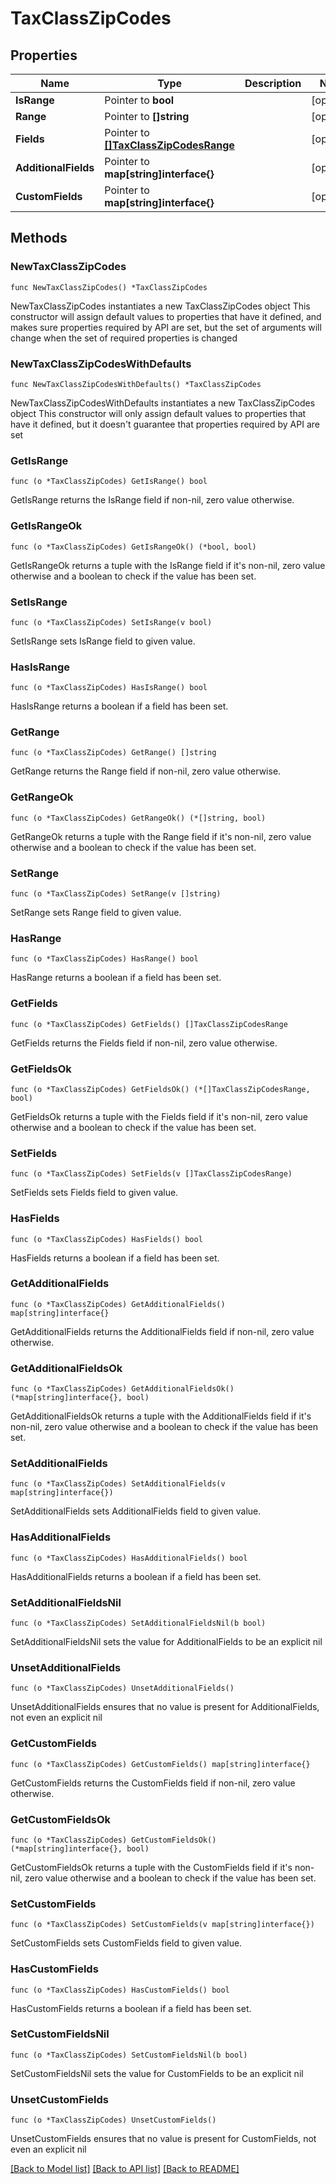 # TaxClassZipCodes

## Properties

Name | Type | Description | Notes
------------ | ------------- | ------------- | -------------
**IsRange** | Pointer to **bool** |  | [optional] 
**Range** | Pointer to **[]string** |  | [optional] 
**Fields** | Pointer to [**[]TaxClassZipCodesRange**](TaxClassZipCodesRange.md) |  | [optional] 
**AdditionalFields** | Pointer to **map[string]interface{}** |  | [optional] 
**CustomFields** | Pointer to **map[string]interface{}** |  | [optional] 

## Methods

### NewTaxClassZipCodes

`func NewTaxClassZipCodes() *TaxClassZipCodes`

NewTaxClassZipCodes instantiates a new TaxClassZipCodes object
This constructor will assign default values to properties that have it defined,
and makes sure properties required by API are set, but the set of arguments
will change when the set of required properties is changed

### NewTaxClassZipCodesWithDefaults

`func NewTaxClassZipCodesWithDefaults() *TaxClassZipCodes`

NewTaxClassZipCodesWithDefaults instantiates a new TaxClassZipCodes object
This constructor will only assign default values to properties that have it defined,
but it doesn't guarantee that properties required by API are set

### GetIsRange

`func (o *TaxClassZipCodes) GetIsRange() bool`

GetIsRange returns the IsRange field if non-nil, zero value otherwise.

### GetIsRangeOk

`func (o *TaxClassZipCodes) GetIsRangeOk() (*bool, bool)`

GetIsRangeOk returns a tuple with the IsRange field if it's non-nil, zero value otherwise
and a boolean to check if the value has been set.

### SetIsRange

`func (o *TaxClassZipCodes) SetIsRange(v bool)`

SetIsRange sets IsRange field to given value.

### HasIsRange

`func (o *TaxClassZipCodes) HasIsRange() bool`

HasIsRange returns a boolean if a field has been set.

### GetRange

`func (o *TaxClassZipCodes) GetRange() []string`

GetRange returns the Range field if non-nil, zero value otherwise.

### GetRangeOk

`func (o *TaxClassZipCodes) GetRangeOk() (*[]string, bool)`

GetRangeOk returns a tuple with the Range field if it's non-nil, zero value otherwise
and a boolean to check if the value has been set.

### SetRange

`func (o *TaxClassZipCodes) SetRange(v []string)`

SetRange sets Range field to given value.

### HasRange

`func (o *TaxClassZipCodes) HasRange() bool`

HasRange returns a boolean if a field has been set.

### GetFields

`func (o *TaxClassZipCodes) GetFields() []TaxClassZipCodesRange`

GetFields returns the Fields field if non-nil, zero value otherwise.

### GetFieldsOk

`func (o *TaxClassZipCodes) GetFieldsOk() (*[]TaxClassZipCodesRange, bool)`

GetFieldsOk returns a tuple with the Fields field if it's non-nil, zero value otherwise
and a boolean to check if the value has been set.

### SetFields

`func (o *TaxClassZipCodes) SetFields(v []TaxClassZipCodesRange)`

SetFields sets Fields field to given value.

### HasFields

`func (o *TaxClassZipCodes) HasFields() bool`

HasFields returns a boolean if a field has been set.

### GetAdditionalFields

`func (o *TaxClassZipCodes) GetAdditionalFields() map[string]interface{}`

GetAdditionalFields returns the AdditionalFields field if non-nil, zero value otherwise.

### GetAdditionalFieldsOk

`func (o *TaxClassZipCodes) GetAdditionalFieldsOk() (*map[string]interface{}, bool)`

GetAdditionalFieldsOk returns a tuple with the AdditionalFields field if it's non-nil, zero value otherwise
and a boolean to check if the value has been set.

### SetAdditionalFields

`func (o *TaxClassZipCodes) SetAdditionalFields(v map[string]interface{})`

SetAdditionalFields sets AdditionalFields field to given value.

### HasAdditionalFields

`func (o *TaxClassZipCodes) HasAdditionalFields() bool`

HasAdditionalFields returns a boolean if a field has been set.

### SetAdditionalFieldsNil

`func (o *TaxClassZipCodes) SetAdditionalFieldsNil(b bool)`

 SetAdditionalFieldsNil sets the value for AdditionalFields to be an explicit nil

### UnsetAdditionalFields
`func (o *TaxClassZipCodes) UnsetAdditionalFields()`

UnsetAdditionalFields ensures that no value is present for AdditionalFields, not even an explicit nil
### GetCustomFields

`func (o *TaxClassZipCodes) GetCustomFields() map[string]interface{}`

GetCustomFields returns the CustomFields field if non-nil, zero value otherwise.

### GetCustomFieldsOk

`func (o *TaxClassZipCodes) GetCustomFieldsOk() (*map[string]interface{}, bool)`

GetCustomFieldsOk returns a tuple with the CustomFields field if it's non-nil, zero value otherwise
and a boolean to check if the value has been set.

### SetCustomFields

`func (o *TaxClassZipCodes) SetCustomFields(v map[string]interface{})`

SetCustomFields sets CustomFields field to given value.

### HasCustomFields

`func (o *TaxClassZipCodes) HasCustomFields() bool`

HasCustomFields returns a boolean if a field has been set.

### SetCustomFieldsNil

`func (o *TaxClassZipCodes) SetCustomFieldsNil(b bool)`

 SetCustomFieldsNil sets the value for CustomFields to be an explicit nil

### UnsetCustomFields
`func (o *TaxClassZipCodes) UnsetCustomFields()`

UnsetCustomFields ensures that no value is present for CustomFields, not even an explicit nil

[[Back to Model list]](../README.md#documentation-for-models) [[Back to API list]](../README.md#documentation-for-api-endpoints) [[Back to README]](../README.md)


